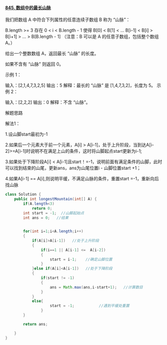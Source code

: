 #### [845. 数组中的最长山脉](https://leetcode-cn.com/problems/longest-mountain-in-array/)

我们把数组 A 中符合下列属性的任意连续子数组 B 称为 “山脉”：

B.length >= 3
存在 0 < i < B.length - 1 使得 B[0] < B[1] < ... B[i-1] < B[i] > B[i+1] > ... > B[B.length - 1]
（注意：B 可以是 A 的任意子数组，包括整个数组 A。）

给出一个整数数组 A，返回最长 “山脉” 的长度。

如果不含有 “山脉” 则返回 0。

示例 1：

输入：[2,1,4,7,3,2,5]
输出：5
解释：最长的 “山脉” 是 [1,4,7,3,2]，长度为 5。
示例 2：

输入：[2,2,2]
输出：0
解释：不含 “山脉”。

解题思路

解法1：

1.设山脚start最初为-1

2.如果后一个元素大于前一个元素，A[i] > A[i-1]，处于上升阶段，当到达A[i-2]>=A[i-1]时说明不在满足上山的条件，这时将山脚起点start更新为i-1;

3.如果处于下降阶段A[i] < A[i-1]且start！=-1，说明前面有满足条件的山脚，此时可以找到结束的山尾，更新ans，ans为山尾位置i - 山脚位置start +1；

4.如果A[i-1] == A[i],则说明平缓，不满足山脉的条件，重置start =-1，重新向后找山脉

```java
class Solution {
    public int longestMountain(int[] A) {
        if(A.length<3)
            return 0;
        int start = -1;  //山脚起始点
        int ans = 0;   //结果

        
        for(int i=1;i<A.length;i++)
        {
            if(A[i]>A[i-1])   //处于上升阶段
            {
                if(i==1 || A[i-1] <=  A[i-2])
                {
                    start = i-1;    //确定山脚位置
                }
            }else if(A[i]<A[i-1])   //处于下降阶段
            {
                if(start != -1)
                {
                    ans = Math.max(ans,i-start+1);   //计算数目
                }
            }
            else{
                    start = -1;           //遇到平缓处重置
                }                   
        }

        return ans;

    }
}
```

